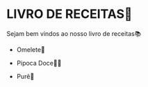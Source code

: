 # LIVRO DE RECEITAS:fork_and_knife:



Sejam bem vindos ao nosso livro de receitas:books:

- Omelete:cheese:

- Pipoca Doce:corn::candy:

- Purê:potato:
